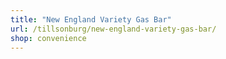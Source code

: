 ```yaml
---
title: "New England Variety Gas Bar"
url: /tillsonburg/new-england-variety-gas-bar/
shop: convenience
---
```

